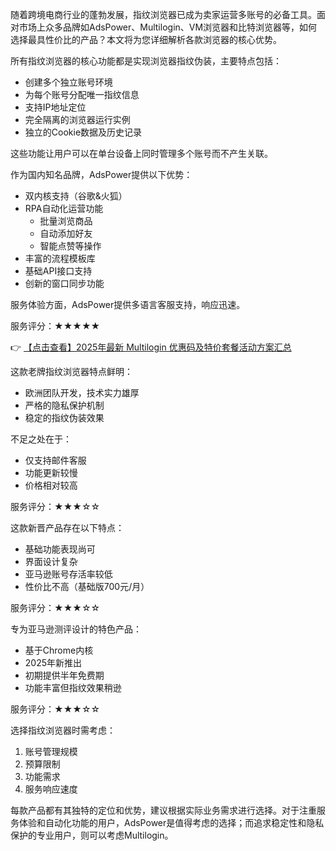 
随着跨境电商行业的蓬勃发展，指纹浏览器已成为卖家运营多账号的必备工具。面对市场上众多品牌如AdsPower、Multilogin、VM浏览器和比特浏览器等，如何选择最具性价比的产品？本文将为您详细解析各款浏览器的核心优势。


所有指纹浏览器的核心功能都是实现浏览器指纹伪装，主要特点包括：

- 创建多个独立账号环境
- 为每个账号分配唯一指纹信息
- 支持IP地址定位
- 完全隔离的浏览器运行实例
- 独立的Cookie数据及历史记录

这些功能让用户可以在单台设备上同时管理多个账号而不产生关联。



作为国内知名品牌，AdsPower提供以下优势：

- 双内核支持（谷歌&火狐）
- RPA自动化运营功能
  - 批量浏览商品
  - 自动添加好友
  - 智能点赞等操作
- 丰富的流程模板库
- 基础API接口支持
- 创新的窗口同步功能

服务体验方面，AdsPower提供多语言客服支持，响应迅速。

服务评分：★★★★★

👉 [【点击查看】2025年最新 Multilogin 优惠码及特价套餐活动方案汇总](https://bit.ly/multIlogin)


这款老牌指纹浏览器特点鲜明：

- 欧洲团队开发，技术实力雄厚
- 严格的隐私保护机制
- 稳定的指纹伪装效果

不足之处在于：
- 仅支持邮件客服
- 功能更新较慢
- 价格相对较高

服务评分：★★★☆☆


这款新晋产品存在以下特点：

- 基础功能表现尚可
- 界面设计复杂
- 亚马逊账号存活率较低
- 性价比不高（基础版700元/月）

服务评分：★★★☆☆


专为亚马逊测评设计的特色产品：

- 基于Chrome内核
- 2025年新推出
- 初期提供半年免费期
- 功能丰富但指纹效果稍逊

服务评分：★★★☆☆


选择指纹浏览器时需考虑：

1. 账号管理规模
2. 预算限制
3. 功能需求
4. 服务响应速度

每款产品都有其独特的定位和优势，建议根据实际业务需求进行选择。对于注重服务体验和自动化功能的用户，AdsPower是值得考虑的选择；而追求稳定性和隐私保护的专业用户，则可以考虑Multilogin。
